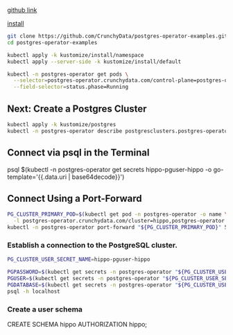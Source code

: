 [github link](https://github.com/CrunchyData/postgres-operator-examples/tree/main/kustomize)

[install](https://access.crunchydata.com/documentation/postgres-operator/latest/quickstart)


```sh
git clone https://github.com/CrunchyData/postgres-operator-examples.git
cd postgres-operator-examples

kubectl apply -k kustomize/install/namespace
kubectl apply --server-side -k kustomize/install/default

kubectl -n postgres-operator get pods \
  --selector=postgres-operator.crunchydata.com/control-plane=postgres-operator \
  --field-selector=status.phase=Running
```

## Next: Create a Postgres Cluster

```sh
kubectl apply -k kustomize/postgres
kubectl -n postgres-operator describe postgresclusters.postgres-operator.crunchydata.com hippo

```

## Connect via psql in the Terminal
psql $(kubectl -n postgres-operator get secrets hippo-pguser-hippo -o go-template='{{.data.uri | base64decode}}')

## Connect Using a Port-Forward
```sh
PG_CLUSTER_PRIMARY_POD=$(kubectl get pod -n postgres-operator -o name \
  -l postgres-operator.crunchydata.com/cluster=hippo,postgres-operator.crunchydata.com/role=master)
kubectl -n postgres-operator port-forward "${PG_CLUSTER_PRIMARY_POD}" 5432:5432
```

### Establish a connection to the PostgreSQL cluster.

```sh
PG_CLUSTER_USER_SECRET_NAME=hippo-pguser-hippo

PGPASSWORD=$(kubectl get secrets -n postgres-operator "${PG_CLUSTER_USER_SECRET_NAME}" -o go-template='{{.data.password | base64decode}}') \
PGUSER=$(kubectl get secrets -n postgres-operator "${PG_CLUSTER_USER_SECRET_NAME}" -o go-template='{{.data.user | base64decode}}') \
PGDATABASE=$(kubectl get secrets -n postgres-operator "${PG_CLUSTER_USER_SECRET_NAME}" -o go-template='{{.data.dbname | base64decode}}') \
psql -h localhost
```

### Create a user schema
CREATE SCHEMA hippo AUTHORIZATION hippo;
